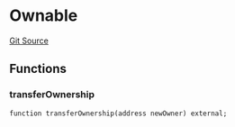 # Ownable
[Git Source](https://github.com/zeta-chain/protocol-contracts/blob/211e1d1303ec9b17c54dd015449852d1d240bf4f/contracts/evm/tools/ImmutableCreate2Factory.sol)


## Functions
### transferOwnership


```solidity
function transferOwnership(address newOwner) external;
```

